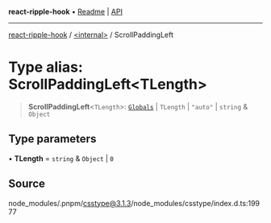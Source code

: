 **react-ripple-hook** • [Readme](../../README.md) \| [API](../../globals.md)

---

[react-ripple-hook](../../README.md) / [\<internal\>](../README.md) / ScrollPaddingLeft

# Type alias: ScrollPaddingLeft\<TLength\>

> **ScrollPaddingLeft**\<`TLength`\>: [`Globals`](Globals.md) \| `TLength` \| `"auto"` \| `string` & `Object`

## Type parameters

• **TLength** = `string` & `Object` \| `0`

## Source

node_modules/.pnpm/csstype@3.1.3/node_modules/csstype/index.d.ts:19977
